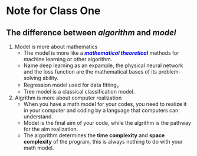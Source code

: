 # Note for Class One
## The difference between *algorithm* and *model*
1. Model is more about mathematics
   - The model is more like a ***<font color=Blue>mathematical theoretical</font>*** methods for machine learning or other algorithm.
   - Name deep learning as an expample, the physical neural network and the loss function are the mathematical bases of its problem-solving ability.
   - Regression model used for data fitting。
   - Tree model is a classical classification model.
3. Algrithm is more about computer realization
   - When you have a math model for your codes, you need to realize it in your computer and coding by a language that computers can understand.
   - Model is the final aim of your code, while the algrithm is the pathway for the aim realization.
   - The algorithm determines the **time complexity** and **space complexity** of the program, this is always nothing to do with your math model.
